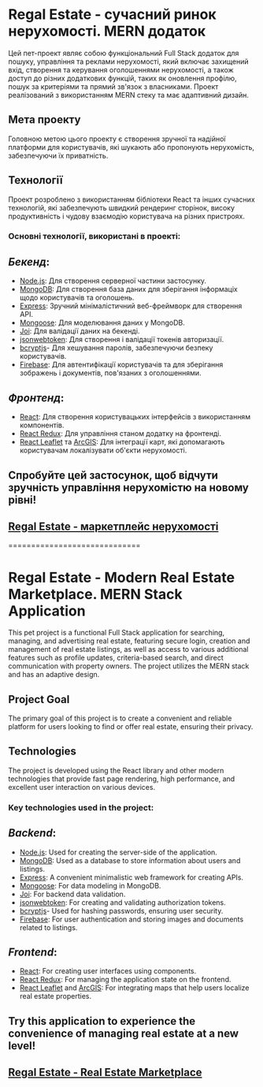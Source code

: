 # Regal Estate - сучасний ринок нерухомості. MERN додаток

Цей пет-проект являє собою функціональний Full Stack додаток для пошуку, управління та реклами нерухомості, який включає захищений вхід, створення та керування оголошеннями нерухомості, а також доступ до різних додаткових функцій, таких як оновлення профілю, пошук за критеріями та прямий зв'язок з власниками. Проект реалізований з використанням MERN стеку та має адаптивний дизайн.

## Мета проекту

Головною метою цього проекту є створення зручної та надійної платформи для користувачів, які шукають або пропонують нерухомість, забезпечуючи їх приватність.

## Технології

Проект розроблено з використанням бібліотеки React та інших сучасних технологій, які забезпечують швидкий рендеринг сторінок, високу продуктивність і чудову взаємодію користувача на різних пристроях.

### Основні технології, використані в проекті:

## _Бекенд_:

- [Node.js](https://nodejs.org/en): Для створення серверної частини застосунку.
- [MongoDB](https://www.mongodb.com/): Для створення база даних для зберігання інформаціх щодо користувачів та оголошень.
- [Express](https://expressjs.com/): Зручний мінімалістичний веб-фреймворк для створення API.
- [Mongoose](): Для моделювання даних у MongoDB.
- [Joi](https://joi.dev/): Для валідації даних на бекенді.
- [jsonwebtoken](https://www.npmjs.com/package/jsonwebtoken): Для створення і валідації токенів авторизації.
- [bcryptjs](https://www.npmjs.com/package/bcryptjs)- Для хешування паролів, забезпечуючи безпеку користувачів.
- [Firebase](https://firebase.google.com/): Для автентифікації користувачів та для зберігання зображень і документів, пов'язаних з оголошеннями.

## _Фронтенд_:

- [React](https://react.dev/): Для створення користувацьких інтерфейсів з використанням компонентів.
- [React Redux](https://react-redux.js.org/): Для управління станом додатку на фронтенді.
- [React Leaflet](https://react-leaflet.js.org/) та [ArcGIS](https://www.arcgis.com/index.html): Для інтеграції карт, які допомагають користувачам локалізувати об'єкти нерухомості.

## Спробуйте цей застосунок, щоб відчути зручність управління нерухомістю на новому рівні!

## [Regal Estate - маркетплейс нерухомості](https://regal-estate-platform.vercel.app/)

=============================

# Regal Estate - Modern Real Estate Marketplace. MERN Stack Application

This pet project is a functional Full Stack application for searching, managing, and advertising real estate, featuring secure login, creation and management of real estate listings, as well as access to various additional features such as profile updates, criteria-based search, and direct communication with property owners. The project utilizes the MERN stack and has an adaptive design.

## Project Goal

The primary goal of this project is to create a convenient and reliable platform for users looking to find or offer real estate, ensuring their privacy.

## Technologies

The project is developed using the React library and other modern technologies that provide fast page rendering, high performance, and excellent user interaction on various devices.

### Key technologies used in the project:

## _Backend_:

- [Node.js](https://nodejs.org/en): Used for creating the server-side of the application.
- [MongoDB](https://www.mongodb.com/): Used as a database to store information about users and listings.
- [Express](https://expressjs.com/): A convenient minimalistic web framework for creating APIs.
- [Mongoose](): For data modeling in MongoDB.
- [Joi](https://joi.dev/): For backend data validation.
- [jsonwebtoken](https://www.npmjs.com/package/jsonwebtoken): For creating and validating authorization tokens.
- [bcryptjs](https://www.npmjs.com/package/bcryptjs)- Used for hashing passwords, ensuring user security.
- [Firebase](https://firebase.google.com/): For user authentication and storing images and documents related to listings.

## _Frontend_:

- [React](https://react.dev/): For creating user interfaces using components.
- [React Redux](https://react-redux.js.org/): For managing the application state on the frontend.
- [React Leaflet](https://react-leaflet.js.org/) and [ArcGIS](https://www.arcgis.com/index.html): For integrating maps that help users localize real estate properties.

## Try this application to experience the convenience of managing real estate at a new level!

## [Regal Estate - Real Estate Marketplace](https://regal-estate-platform.vercel.app/)
